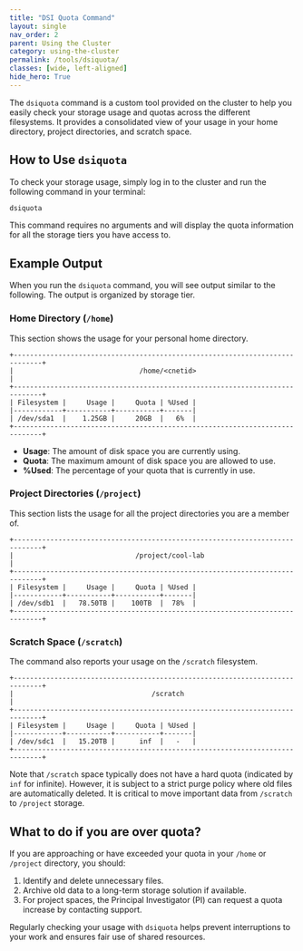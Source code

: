 ```yaml
---
title: "DSI Quota Command"
layout: single
nav_order: 2
parent: Using the Cluster
category: using-the-cluster
permalink: /tools/dsiquota/
classes: [wide, left-aligned]
hide_hero: True
---
```


The `dsiquota` command is a custom tool provided on the cluster to help you easily check your storage usage and quotas across the different filesystems. It provides a consolidated view of your usage in your home directory, project directories, and scratch space.

## How to Use `dsiquota`

To check your storage usage, simply log in to the cluster and run the following command in your terminal:

```bash
dsiquota
```

This command requires no arguments and will display the quota information for all the storage tiers you have access to.

## Example Output

When you run the `dsiquota` command, you will see output similar to the following. The output is organized by storage tier.

### Home Directory (`/home`)

This section shows the usage for your personal home directory.

```
+-----------------------------------------------------------------------------+
|                               /home/<cnetid>                                |
+-----------------------------------------------------------------------------+
| Filesystem |     Usage |     Quota | %Used |
|------------+-----------+-----------+-------|
| /dev/sda1  |    1.25GB |     20GB  |   6%  |
+-----------------------------------------------------------------------------+
```

*   **Usage**: The amount of disk space you are currently using.
*   **Quota**: The maximum amount of disk space you are allowed to use.
*   **%Used**: The percentage of your quota that is currently in use.

### Project Directories (`/project`)

This section lists the usage for all the project directories you are a member of.

```
+-----------------------------------------------------------------------------+
|                              /project/cool-lab                              |
+-----------------------------------------------------------------------------+
| Filesystem |     Usage |     Quota | %Used |
|------------+-----------+-----------+-------|
| /dev/sdb1  |   78.50TB |    100TB  |  78%  |
+-----------------------------------------------------------------------------+
```

### Scratch Space (`/scratch`)

The command also reports your usage on the `/scratch` filesystem.

```
+-----------------------------------------------------------------------------+
|                                  /scratch                                   |
+-----------------------------------------------------------------------------+
| Filesystem |     Usage |     Quota | %Used |
|------------+-----------+-----------+-------|
| /dev/sdc1  |   15.20TB |      inf  |   -   |
+-----------------------------------------------------------------------------+
```

Note that `/scratch` space typically does not have a hard quota (indicated by `inf` for infinite). However, it is subject to a strict purge policy where old files are automatically deleted. It is critical to move important data from `/scratch` to `/project` storage.

## What to do if you are over quota?

If you are approaching or have exceeded your quota in your `/home` or `/project` directory, you should:
1.  Identify and delete unnecessary files.
2.  Archive old data to a long-term storage solution if available.
3.  For project spaces, the Principal Investigator (PI) can request a quota increase by contacting support.

Regularly checking your usage with `dsiquota` helps prevent interruptions to your work and ensures fair use of shared resources.